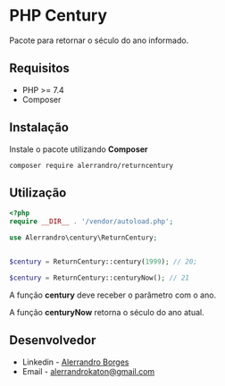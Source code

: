 # PHP Century

Pacote para retornar o século do ano informado.

## Requisitos 
- PHP >= 7.4
- Composer

## Instalação
Instale o pacote utilizando **Composer**
```
composer require alerrandro/returncentury
```


## Utilização
```php
<?php
require __DIR__ . '/vendor/autoload.php';

use Alerrandro\century\ReturnCentury;


$century = ReturnCentury::century(1999); // 20;

$century = ReturnCentury::centuryNow(); // 21 
```

A função **century** deve receber o parâmetro com o ano.

A função **centuryNow** retorna o século do ano atual.

## Desenvolvedor

- Linkedin - [Alerrandro Borges](https://www.linkedin.com/in/alerrandro-borges-b45a6a1a1/)
- Email - [alerrandrokaton@gmail.com](mailto:alerrandrokaton@gmail.com)


